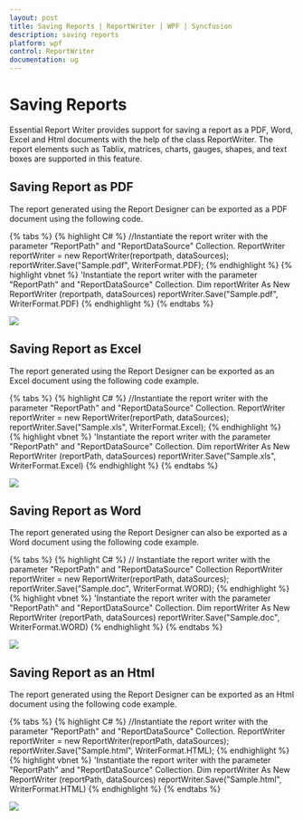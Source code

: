 ```yaml
---
layout: post
title: Saving Reports | ReportWriter | WPF | Syncfusion
description: saving reports
platform: wpf
control: ReportWriter
documentation: ug
---
```


# Saving Reports

Essential Report Writer provides support for saving a report as a PDF, Word, Excel and Html documents with the help of the class ReportWriter. The report elements such as Tablix, matrices, charts, gauges, shapes, and text boxes are supported in this feature. 

## Saving Report as PDF 

The report generated using the Report Designer can be exported as a PDF document using the following code.

{% tabs %}
{% highlight C# %}
//Instantiate the report writer with the parameter "ReportPath" and "ReportDataSource" Collection.
ReportWriter reportWriter = new ReportWriter(reportpath, dataSources);
reportWriter.Save("Sample.pdf", WriterFormat.PDF);
{% endhighlight %}
{% highlight vbnet %}
'Instantiate the report writer with the parameter "ReportPath" and "ReportDataSource" Collection.
Dim reportWriter As New ReportWriter (reportpath, dataSources)
reportWriter.Save("Sample.pdf", WriterFormat.PDF)
{% endhighlight %}
{% endtabs %}

![](Saving-Reports_images/Saving-Reports_img1.png) 

## Saving Report as Excel 

The report generated using the Report Designer can be exported as an Excel document using the following code example. 

{% tabs %}
{% highlight C# %}
//Instantiate the report writer with the parameter "ReportPath" and "ReportDataSource" Collection.
ReportWriter reportWriter = new ReportWriter(reportPath, dataSources);
reportWriter.Save("Sample.xls", WriterFormat.Excel);
{% endhighlight %}
{% highlight vbnet %}
'Instantiate the report writer with the parameter "ReportPath" and "ReportDataSource" Collection.
Dim reportWriter As New ReportWriter (reportPath, dataSources)
reportWriter.Save("Sample.xls", WriterFormat.Excel)
{% endhighlight %}
{% endtabs %}

![](Saving-Reports_images/Saving-Reports_img2.png) 

## Saving Report as Word 

The report generated using the Report Designer can also be exported as a Word document using the following code example.

{% tabs %}
{% highlight C# %}
// Instantiate the report writer with the parameter "ReportPath" and "ReportDataSource" Collection
ReportWriter reportWriter = new ReportWriter(reportPath, dataSources);
reportWriter.Save("Sample.doc", WriterFormat.WORD);
{% endhighlight %}
{% highlight vbnet %}
'Instantiate the report writer with the parameter "ReportPath" and "ReportDataSource" Collection.
Dim reportWriter As New ReportWriter (reportPath, dataSources)
reportWriter.Save("Sample.doc", WriterFormat.WORD)
{% endhighlight %}
{% endtabs %}

![](Saving-Reports_images/Saving-Reports_img3.png) 

## Saving Report as an Html 

The report generated using the Report Designer can be exported as an Html document using the following code example. 

{% tabs %}
{% highlight C# %}
//Instantiate the report writer with the parameter "ReportPath" and "ReportDataSource" Collection.
ReportWriter reportWriter = new ReportWriter(reportPath, dataSources);
reportWriter.Save("Sample.html", WriterFormat.HTML);
{% endhighlight %}
{% highlight vbnet %}
'Instantiate the report writer with the parameter "ReportPath" and "ReportDataSource" Collection.
Dim reportWriter As New ReportWriter (reportPath, dataSources)
reportWriter.Save("Sample.html", WriterFormat.HTML)
{% endhighlight %}
{% endtabs %}

![](Saving-Reports_images/Saving-Reports_img4.png) 